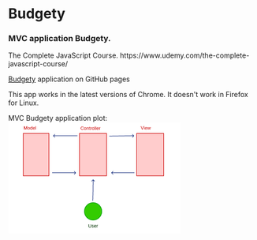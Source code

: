<h1>Budgety</h1>
<h3>MVC application Budgety.</h3>
<p>The Complete JavaScript Course. https://www.udemy.com/the-complete-javascript-course/</p>
<p><a href="https://romanyusupov2016.github.io/Budgety/index.html">Budgety</a> application on GitHub pages</p>

This app works in the latest versions of Chrome. It doesn't work in Firefox for Linux.

<p>MVC Budgety application plot:<br><img src="mvc.png" width="350" height="auto"></p>